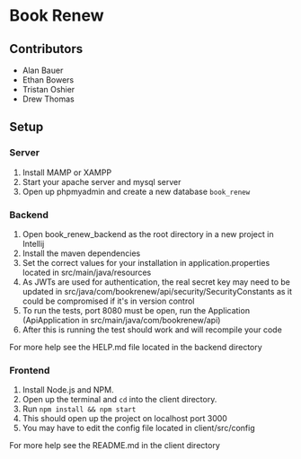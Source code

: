 # Book Renew
## Contributors
* Alan Bauer
* Ethan Bowers
* Tristan Oshier
* Drew Thomas

## Setup
### Server
1. Install MAMP or XAMPP  
2. Start your apache server and mysql server  
3. Open up phpmyadmin and create a new database `book_renew`  

### Backend
1. Open book_renew_backend as the root directory in a new project in Intellij  
2. Install the maven dependencies  
3. Set the correct values for your installation in application.properties located in src/main/java/resources  
4. As JWTs are used for authentication, the real secret key may need to be updated in src/java/com/bookrenew/api/security/SecurityConstants as it could be compromised if it's in version control  
5. To run the tests, port 8080 must be open, run the Application (ApiApplication in src/main/java/com/bookrenew/api)
6. After this is running the test should work and will recompile your code  

For more help see the HELP.md file located in the backend directory

### Frontend
1. Install Node.js and NPM.
2. Open up the terminal and `cd` into the client directory.  
3. Run `npm install && npm start`  
4. This should open up the project on localhost port 3000  
5. You may have to edit the config file located in client/src/config  

For more help see the README.md in the client directory  
